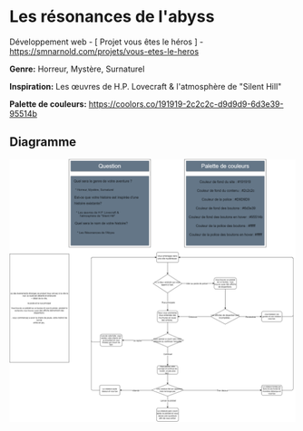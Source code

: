 #  Les résonances de l'abyss

Développement web - [ Projet vous êtes le héros ] -  https://smnarnold.com/projets/vous-etes-le-heros

**Genre:** Horreur, Mystère, Surnaturel

**Inspiration:** Les œuvres de H.P. Lovecraft & l'atmosphère de "Silent Hill"

**Palette de couleurs:** https://coolors.co/191919-2c2c2c-d9d9d9-6d3e39-95514b

## Diagramme

![Text alternatif](./assets/schema.png)

